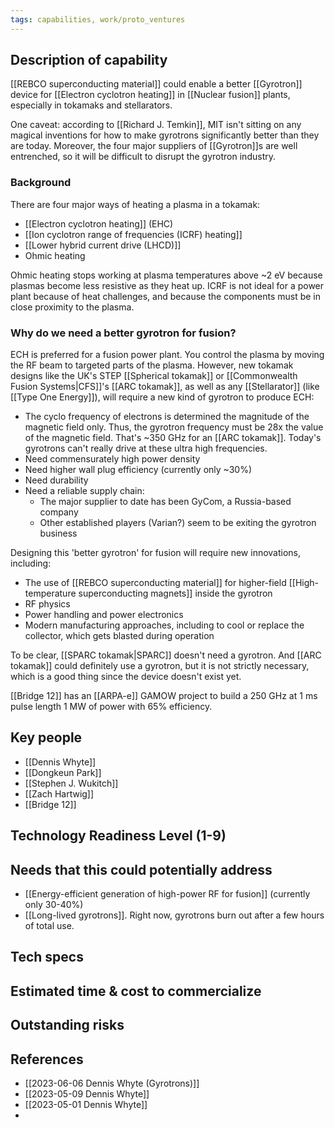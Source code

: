 ```yaml
---
tags: capabilities, work/proto_ventures
---
```


## Description of capability
[[REBCO superconducting material]] could enable a better [[Gyrotron]] device for [[Electron cyclotron heating]] in [[Nuclear fusion]] plants, especially in tokamaks and stellarators.

One caveat: according to [[Richard J. Temkin]], MIT isn't sitting on any magical inventions for how to make gyrotrons significantly better than they are today. Moreover, the four major suppliers of [[Gyrotron]]s are well entrenched, so it will be difficult to disrupt the gyrotron industry. 

### Background
There are four major ways of heating a plasma in a tokamak:
- [[Electron cyclotron heating]] (EHC)
- [[Ion cyclotron range of frequencies (ICRF) heating]]
- [[Lower hybrid current drive (LHCD)]]
- Ohmic heating

Ohmic heating stops working at plasma temperatures above ~2 eV because plasmas become less resistive as they heat up. ICRF is not ideal for a power plant because of heat challenges, and because the components must be in close proximity to the plasma.

### Why do we need a better gyrotron for fusion?
ECH is preferred for a fusion power plant. You control the plasma by moving the RF beam to targeted parts of the plasma. However, new tokamak designs like the UK's STEP [[Spherical tokamak]] or [[Commonwealth Fusion Systems|CFS]]'s [[ARC tokamak]], as well as any [[Stellarator]] (like [[Type One Energy]]), will require a new kind of gyrotron to produce ECH:
- The cyclo frequency of electrons is determined the magnitude of the magnetic field only. Thus, the gyrotron frequency must be 28x the value of the magnetic field. That's ~350 GHz for an [[ARC tokamak]]. Today's gyrotrons can't really drive at these ultra high frequencies.
- Need commensurately high power density
- Need higher wall plug efficiency (currently only ~30%)
- Need durability
- Need a reliable supply chain:
	- The major supplier to date has been GyCom, a Russia-based company
	- Other established players (Varian?) seem to be exiting the gyrotron business

Designing this 'better gyrotron' for fusion will require new innovations, including:
- The use of [[REBCO superconducting material]] for higher-field [[High-temperature superconducting magnets]] inside the gyrotron
- RF physics
- Power handling and power electronics
- Modern manufacturing approaches, including to cool or replace the collector, which gets blasted during operation

To be clear, [[SPARC tokamak|SPARC]] doesn't need a gyrotron. And [[ARC tokamak]] could definitely use a gyrotron, but it is not strictly necessary, which is a good thing since the device doesn't exist yet.

[[Bridge 12]] has an [[ARPA-e]] GAMOW project to build a 250 GHz at 1 ms pulse length 1 MW of power with 65% efficiency.

## Key people
- [[Dennis Whyte]]
- [[Dongkeun Park]]
- [[Stephen J. Wukitch]]
- [[Zach Hartwig]]
- [[Bridge 12]]

## Technology Readiness Level (1-9)

## Needs that this could potentially address
- [[Energy-efficient generation of high-power RF for fusion]] (currently only 30-40%)
- [[Long-lived gyrotrons]]. Right now, gyrotrons burn out after a few hours of total use.
## Tech specs

## Estimated time & cost to commercialize

## Outstanding risks

## References
- [[2023-06-06 Dennis Whyte (Gyrotrons)]]
- [[2023-05-09 Dennis Whyte]]
- [[2023-05-01 Dennis Whyte]]
- 